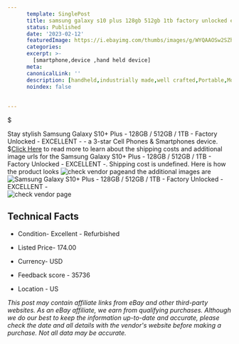 ```yaml
---
      template: SinglePost
      title: samsung galaxy s10 plus 128gb 512gb 1tb factory unlocked excellent 
      status: Published
      date: '2023-02-12'
      featuredImage: https://i.ebayimg.com/thumbs/images/g/WYQAAOSw2SZhQJ85/s-l225.jpg
      categories: 
      excerpt: >-
        [smartphone,device ,hand held device]
      meta:
      canonicalLink: ''
      description: [handheld,industrially made,well crafted,Portable,Mobile,Compact,Convenient,Lightweight,Maneuverable,Man-portable,Miniature,Carriable,Hand-held,Light,Holdable,Transportable,Mobile device,Pocket-sized,On-the-go,Wireless,Cordless,Compact size,Convenient size, smartphone,device ,hand held device]
      noindex: false
      
        
---
```

$

Stay stylish Samsung Galaxy S10+ Plus - 128GB / 512GB / 1TB - Factory Unlocked - EXCELLENT - - a 3-star Cell Phones & Smartphones device.
$[Click Here](https://www.ebay.com/itm/255107341571?hash=item3b65951d03%3Ag%3AWYQAAOSw2SZhQJ85&mkevt=1&mkcid=1&mkrid=711-53200-19255-0&campid=%253CePNCampaignId%253E&customid=%253CreferenceId%253E&toolid=10049) to read more to learn about the shipping costs and additional image urls for the Samsung Galaxy S10+ Plus - 128GB / 512GB / 1TB - Factory Unlocked - EXCELLENT -. Shipping cost is undefined. Here is how the product looks ![check vendor page](https://i.ebayimg.com/thumbs/images/g/WYQAAOSw2SZhQJ85/s-l225.jpg)and the additional images are![Samsung Galaxy S10+ Plus - 128GB / 512GB / 1TB - Factory Unlocked - EXCELLENT -](https://i.ebayimg.com/images/g/WYQAAOSw2SZhQJ85/s-l1200.jpg)![check vendor page](https://origin-galleryplus.ebayimg.com/ws/web/255107341571_2_0_1/225x225.jpg,https://origin-galleryplus.ebayimg.com/ws/web/255107341571_3_0_1/225x225.jpg,https://origin-galleryplus.ebayimg.com/ws/web/255107341571_4_0_1/225x225.jpg,https://origin-galleryplus.ebayimg.com/ws/web/255107341571_5_0_1/225x225.jpg,https://origin-galleryplus.ebayimg.com/ws/web/255107341571_6_0_1/225x225.jpg,https://origin-galleryplus.ebayimg.com/ws/web/255107341571_7_0_1/225x225.jpg,https://origin-galleryplus.ebayimg.com/ws/web/255107341571_8_0_1/225x225.jpg,https://origin-galleryplus.ebayimg.com/ws/web/255107341571_9_0_1/225x225.jpg,https://origin-galleryplus.ebayimg.com/ws/web/255107341571_10_0_1/225x225.jpg,https://origin-galleryplus.ebayimg.com/ws/web/255107341571_11_0_1/225x225.jpg,https://origin-galleryplus.ebayimg.com/ws/web/255107341571_12_0_1/225x225.jpg,https://origin-galleryplus.ebayimg.com/ws/web/255107341571_13_0_1/225x225.jpg)



 ## Technical Facts 



     
      

 - Condition- Excellent - Refurbished 


      

 - Listed Price- 174.00 


      

 - Currency- USD 


      

 - Feedback score - 35736 


      

 - Location - US 


      
      

 *_This post may contain affiliate links from eBay and other third-party websites. As an eBay affiliate, we earn from qualifying purchases. Although we do our best to keep the information up-to-date and accurate, please check the date and all details with the vendor's website before making a purchase. Not all data may be accurate._*






